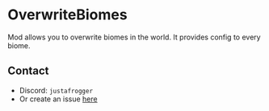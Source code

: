 # OverwriteBiomes
 
Mod allows you to overwrite biomes in the world. 
It provides config to every biome.

## Contact
- Discord: `justafrogger`
- Or create an issue [here](https://github.com/FroggerHH/OverwriteBiomes/issues/new)